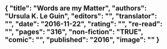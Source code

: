 {
 "title": "Words are my Matter",
 "authors": "Ursula K. Le Guin",
 "editors": "",
 "translator": "",
 "date": "2016-11-22",
 "rating": "",
 "re-read": "",
 "pages": "316",
 "non-fiction": "TRUE",
 "comic": "",
 "published": "2016",
 "image": ""
}
---


